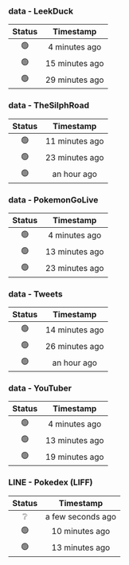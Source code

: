 ### data - LeekDuck
| Status | Timestamp |
|:------:|:---------:|
| 🟢 | 4 minutes ago |
| 🟢 | 15 minutes ago |
| 🟢 | 29 minutes ago |

### data - TheSilphRoad
| Status | Timestamp |
|:------:|:---------:|
| 🟢 | 11 minutes ago |
| 🟢 | 23 minutes ago |
| 🟢 | an hour ago |

### data - PokemonGoLive
| Status | Timestamp |
|:------:|:---------:|
| 🟢 | 4 minutes ago |
| 🟢 | 13 minutes ago |
| 🟢 | 23 minutes ago |

### data - Tweets
| Status | Timestamp |
|:------:|:---------:|
| 🟢 | 14 minutes ago |
| 🟢 | 26 minutes ago |
| 🟢 | an hour ago |

### data - YouTuber
| Status | Timestamp |
|:------:|:---------:|
| 🟢 | 4 minutes ago |
| 🟢 | 13 minutes ago |
| 🟢 | 19 minutes ago |

### LINE - Pokedex (LIFF)
| Status | Timestamp |
|:------:|:---------:|
| ❔ | a few seconds ago |
| 🟢 | 10 minutes ago |
| 🟢 | 13 minutes ago |

